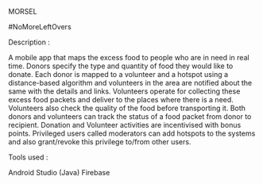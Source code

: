 MORSEL

#NoMoreLeftOvers

Description : 

A mobile app that maps the excess food to people who are in need in real time. Donors specify the type and quantity of food they would like to donate. Each donor is mapped to a volunteer and a hotspot using a distance-based algorithm and volunteers in the area are notified about the same with the details and links. Volunteers operate for collecting these excess food packets and deliver to the places where there is a need. Volunteers also check the quality of the food before transporting it. Both donors and volunteers can track the status of a food packet from donor to recipient. Donation and Volunteer activities are incentivised with bonus points. Privileged users called moderators can add hotspots to the systems and also grant/revoke this privilege to/from other users.

Tools used :

Android Studio (Java)
Firebase 

